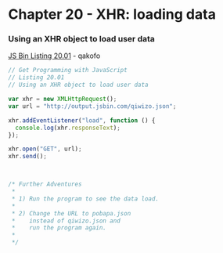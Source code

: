 # Chapter 20 - XHR: loading data


### Using an XHR object to load user data
[JS Bin Listing 20.01](http://jsbin.com/qakofo/edit?js,console) - qakofo 
```javascript
// Get Programming with JavaScript
// Listing 20.01
// Using an XHR object to load user data

var xhr = new XMLHttpRequest();
var url = "http://output.jsbin.com/qiwizo.json";

xhr.addEventListener("load", function () {
  console.log(xhr.responseText);
});

xhr.open("GET", url);
xhr.send();



/* Further Adventures
 *
 * 1) Run the program to see the data load.
 *
 * 2) Change the URL to pobapa.json
 *    instead of qiwizo.json and
 *    run the program again.
 *
 */
```

